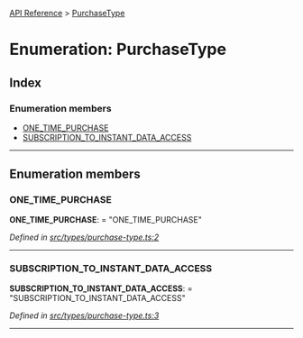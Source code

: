 [API Reference](../README.md) > [PurchaseType](../enums/purchasetype.md)

# Enumeration: PurchaseType

## Index

### Enumeration members

* [ONE_TIME_PURCHASE](purchasetype.md#one_time_purchase)
* [SUBSCRIPTION_TO_INSTANT_DATA_ACCESS](purchasetype.md#subscription_to_instant_data_access)

---

## Enumeration members

<a id="one_time_purchase"></a>

###  ONE_TIME_PURCHASE

**ONE_TIME_PURCHASE**:  = "ONE_TIME_PURCHASE"

*Defined in [src/types/purchase-type.ts:2](https://github.com/repux/repux-lib/blob/09025a1/src/types/purchase-type.ts#L2)*

___
<a id="subscription_to_instant_data_access"></a>

###  SUBSCRIPTION_TO_INSTANT_DATA_ACCESS

**SUBSCRIPTION_TO_INSTANT_DATA_ACCESS**:  = "SUBSCRIPTION_TO_INSTANT_DATA_ACCESS"

*Defined in [src/types/purchase-type.ts:3](https://github.com/repux/repux-lib/blob/09025a1/src/types/purchase-type.ts#L3)*

___

